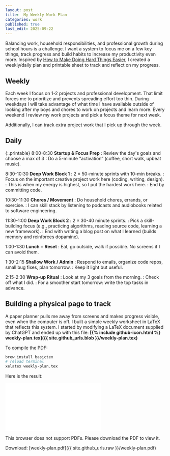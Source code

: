 ```yaml
---
layout: post
title:  My Weekly Work Plan
categories: work
published: true
last_edit: 2025-09-22
---
```


Balancing work, household responsibilities, and professional growth during school hours is a challenge.  I want a system to focus me on a few key things, track progress and build habits to increase my productivity even more.  Inspired by [How to Make Doing Hard Things Easier](https://www.youtube.com/watch?v=-2jZ-iOR8p4), I created a weekly/daily plan and printable sheet to track and reflect on my progress.

## Weekly
Each week I focus on 1-2 projects and professional development. That limit forces me to prioritize and prevents spreading effort too thin. During weekdays I will take advantage of what time I have available outside of looking after my boys and chores to work on projects and learn more. Every weekend I review my work projects and pick a focus theme for next week.

Additionally, I can track extra project work that I pick up through the week.

## Daily

{:.printable}
8:00-8:30 **Startup & Focus Prep**
: Review the day's goals and choose a max of 3
: Do a 5-minute “activation” (coffee, short walk, upbeat music).

8:30-10:30 **Deep Work Block 1**
: 2 × 50-minute sprints with 10-min breaks.
: Focus on the important creative project work here (coding, writing, design).
: This is when my energy is highest, so I put the hardest work here.
: End by committing code.

10:30-11:30 **Chores / Movement**
: Do household chores, errands, or exercise.
: I can skill stack by listening to podcasts and audiobooks related to software engineering.

11:30-1:00 **Deep Work Block 2**
: 2 × 30-40 minute sprints.
: Pick a skill-building focus (e.g., practicing algorithms, reading source code, learning a new framework).
: End with writing a blog post on what I learned (builds memory and reinforces dopamine).

1:00-1:30 **Lunch + Reset**
: Eat, go outside, walk if possible. No screens if I can avoid them.

1:30-2:15 **Shallow Work / Admin**
: Respond to emails, organize code repos, small bug fixes, plan tomorrow.
: Keep it light but useful.

2:15-2:30 **Wrap-up Ritual**
: Look at my 3 goals from the morning.
: Check off what I did.
: For a smoother start tomorrow: write the top tasks in advance.

##  Building a physical page to track

A paper planner pulls me away from screens and makes progress visible, even when the computer is off. 
I built a simple weekly worksheet in LaTeX that reflects this system.  I started by modifying a LaTeX document supplied by ChatGPT and ended up with this file: **[{% include github-icon.html %} weekly-plan.tex]({{ site.github_urls.blob }}/weekly-plan.tex)**

To compile the PDF:
```bash
brew install basictex
# reload terminal
xelatex weekly-plan.tex
```

Here is the result: 

<object data="../weekly-plan.pdf" type="application/pdf" width="100%" height="700px">
    <embed src="../weekly-plan.pdf">
        <p>This browser does not support PDFs. Please download the PDF to view it.
    </embed>
</object>

Download: [weekly-plan.pdf]({{ site.github_urls.raw }}/weekly-plan.pdf)
